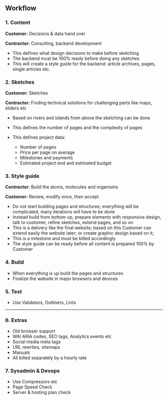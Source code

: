## Workflow

### 1. Content 
  
  **Customer:** Decisions & data hand over 
  
  **Contractor:** Consulting, backend development

  - This defines what design decisions to make before sketching
  - The backend must be 100% ready before doing any sketches
  - This will create a style guide for the backend: article archives, pages, single articles etc.
  
### 2. Sketches 

  **Customer:** Sketches
  
  **Contractor:** Finding technical solutions for challenging parts like maps, sliders etc

  - Based on rivers and islands from above the sketching can be done
  - This defines the number of pages and the complexity of pages
  - This defines project data: 
  
    - Number of pages
    - Price per page on average
    - Milestones and payments
    - Estimated project end and estimated budget
  
### 3. Style guide 

  **Contractor:** Build the atoms, molecules and organisms 
  
  **Customer:** Review, modify once, then accept

  - Do not start building pages and structures; everything will be complicated, many iterations will have to be done
  - Instead build from bottom up, prepare elements with responsive design, talk to customer, refine sketches, extend pages, and so on
  - This is a delivery like the final website; based on this Customer can extend easily the website later; or create graphic design based on it;
  - This is a milestone and must be billed accordingly
  - The style guide can be ready before all content is prepared 100% by Customer
  
### 4. Build

  - When everything is up build the pages and structures
  - Finalize the website in major browsers and devices

### 5. Test

  - Use Validators, Outliners, Lints
  
  
-----
  
### 6. Extras

  - Old browser support
  - WAI ARIA codes, SEO tags, Analytics events etc
  - Social media meta tags
  - URL rewrites, sitemaps
  - Manuals
  - All billed separately by a hourly rate
  
### 7. Sysadmin & Devops

  - Use Compressors etc
  - Page Speed Check
  - Server & hosting plan check


